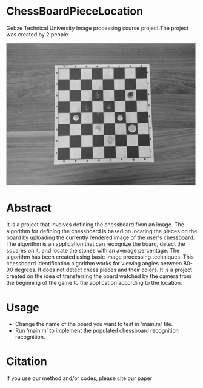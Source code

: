 # ChessBoardPieceLocation
  Gebze Technical University Image processing course project.The project was created by 2 people.

   <img src='Setler/overview.JPG' width=500>
   
# Abstract
It is a project that involves defining the chessboard from an image. The algorithm for defining the chessboard is based on locating the pieces on the board by uploading the 
currently rendered image of the user's chessboard. The algorithm is an application that can recognize the board, detect the squares on it, and locate the stones with an average 
percentage. The algorithm has been created using basic image processing techniques. This chessboard identification algorithm works for viewing angles between 80-90 degrees. It 
does not detect chess pieces and their colors. It is a project created on the idea of transferring the board watched by the camera from the beginning of the game to the 
application according to the location.


# Usage
- Change the name of the board you want to test in 'main.m' file.
- Run 'main.m' to implement the populated chessboard recognition recognition.

# Citation
If you use our method and/or codes, please cite our paper


